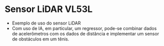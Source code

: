 # Sensor LiDAR VL53L
 - Exemplo de uso do sensor LiDAR
 - Com uso de IA, em particular, um regressor, pode-se combinar dados de acelerômetros com os dados de distância e implementar um sensor de obstáculos em um tênis.
